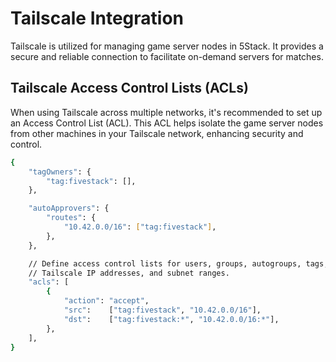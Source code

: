 # Tailscale Integration

Tailscale is utilized for managing game server nodes in 5Stack. It provides a secure and reliable connection to facilitate on-demand servers for matches.

## Tailscale Access Control Lists (ACLs)

When using Tailscale across multiple networks, it's recommended to set up an Access Control List (ACL). This ACL helps isolate the game server nodes from other machines in your Tailscale network, enhancing security and control.

```bash
{
	"tagOwners": {
		"tag:fivestack": [],
	},

	"autoApprovers": {
		"routes": {
			"10.42.0.0/16": ["tag:fivestack"],
		},
	},

	// Define access control lists for users, groups, autogroups, tags,
	// Tailscale IP addresses, and subnet ranges.
	"acls": [
		{
			"action": "accept",
			"src":    ["tag:fivestack", "10.42.0.0/16"],
			"dst":    ["tag:fivestack:*", "10.42.0.0/16:*"],
		},
	],
}
```
